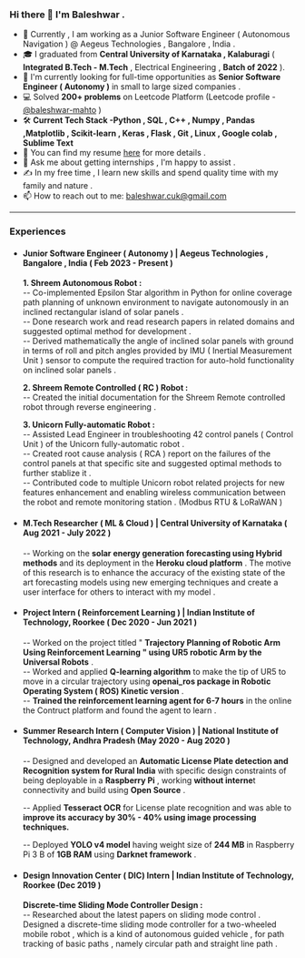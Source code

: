 ### Hi there 👋 I'm Baleshwar .

- 🥅 Currently , I am working as a Junior Software Engineer ( Autonomous Navigation ) @ Aegeus Technologies , Bangalore , India .
- 🎓 I graduated from **Central University of Karnataka , Kalaburagi** ( **Integrated B.Tech - M.Tech** , Electrical Engineering , **Batch of 2022** ).
- 🔭 I'm currently looking for full-time opportunities as **Senior Software Engineer ( Autonomy )** in small to large sized companies .
- 💻 Solved **200+ problems** on Leetcode Platform (Leetcode profile - [@baleshwar-mahto](https://leetcode.com/baleshwar-mahto/ ) )
- 🛠 **Current Tech Stack -Python , SQL , C++ , Numpy , Pandas ,Matplotlib , Scikit-learn , Keras , Flask ,  Git , Linux , Google colab , Sublime Text**
- 📄 You can find my resume [here](https://drive.google.com/file/d/1EF4WVgQE2PnseDHb0t77XyKf6zeWeb67/view?usp=share_link ) for more details .
- 💬 Ask me about getting internships , I'm happy to assist .
- ✍️ In my free time , I learn new skills and spend quality time with my family and nature .
- 📫 How to reach out to me: baleshwar.cuk@gmail.com


---
### Experiences
- #### Junior Software Engineer ( Autonomy ) | Aegeus Technologies , Bangalore , India ( Feb 2023 - Present ) <br>
  **1. Shreem Autonomous Robot :**<br>
-- Co-implemented Epsilon Star algorithm in Python for online coverage path planning of unknown environment to navigate autonomously in an inclined rectangular island of solar panels . <br>
-- Done research work and read research papers in related domains and suggested optimal method for development . <br>
-- Derived mathematically the angle of inclined solar panels with ground in terms of roll and pitch angles provided by IMU ( Inertial Measurement Unit ) sensor to compute the required traction for auto-hold functionality on inclined solar panels . <br>

  **2. Shreem Remote Controlled ( RC ) Robot :**<br>
-- Created the initial documentation for the Shreem Remote controlled robot through reverse engineering .<br>

  **3. Unicorn Fully-automatic Robot :**<br>
-- Assisted Lead Engineer in troubleshooting 42 control panels ( Control Unit ) of the Unicorn fully-automatic robot .<br>
-- Created root cause analysis ( RCA ) report on the failures of the control panels at that specific site and suggested optimal methods to further stablize it .<br>
-- Contributed code to multiple Unicorn robot related projects for new features enhancement and enabling wireless communication between the robot and remote monitoring station . (Modbus RTU & LoRaWAN ) 

- #### M.Tech Researcher ( ML & Cloud ) | Central University of Karnataka ( Aug 2021 - July 2022 ) <br>
    -- Working on the **solar energy generation forecasting using Hybrid methods** and its deployment in the **Heroku cloud platform** . The motive of this research is to enhance the accuracy of the existing state of the art forecasting models using new emerging techniques and create a user interface for others to interact with my model .
    
- #### Project Intern ( Reinforcement Learning ) | Indian Institute of Technology, Roorkee ( Dec 2020 - Jun 2021 ) <br>
    -- Worked on the project titled " **Trajectory Planning of Robotic Arm Using Reinforcement Learning " using UR5 robotic Arm by the Universal Robots** .<br>
    -- Worked and applied **Q-learning algorithm** to make the tip of UR5 to move in a circular trajectory using **openai_ros package in Robotic Operating System ( ROS) Kinetic version** .<br>
    -- **Trained the reinforcement learning agent for 6-7 hours** in the online the Contruct platform and found the agent to learn .<br>

- #### Summer Research Intern ( Computer Vision ) | National Institute of Technology, Andhra Pradesh (May 2020 - Aug 2020 ) <br>
    -- Designed and developed an **Automatic License Plate detection and Recognition system for Rural India** with specific design constraints of being deployable in a **Raspberry Pi** , working **without interne**t connectivity and build using **Open Source** . <br>

    -- Applied **Tesseract OCR** for License plate recognition and was able to **improve its accuracy by 30% - 40% using image processing techniques.** <br>

    -- Deployed **YOLO v4 model** having weight size of **244 MB** in Raspberry Pi 3 B of **1GB RAM** using **Darknet framework** . <br>
- #### Design Innovation Center ( DIC) Intern | Indian Institute of Technology, Roorkee (Dec 2019 ) <br> 
    **Discrete-time Sliding Mode Controller Design :**<br>
    -- Researched about the latest papers on sliding mode control . Designed a discrete-time sliding mode controller for a two-wheeled mobile robot , which is a kind of autonomous guided vehicle , for path tracking of basic paths , namely circular path and straight line path .
